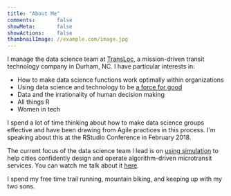 ```yaml
---
title: "About Me"
comments:       false
showMeta:       false
showActions:    false
thumbnailImage: //example.com/image.jpg
---
```


I manage the data science team at [TransLoc](www.transloc.com), a mission-driven transit technology company in Durham, NC. I have particular interests in:

* How to make data science functions work optimally within organizations
* Using data science and technology to be [a force for good](https://datacolumn.wordpress.ncsu.edu/blog/2017/12/04/datalines-mcvey/)
* Data and the irrationality of human decision making
* All things R
* Women in tech

I spend a lot of time thinking about how to make data science groups effective and have been drawing from Agile practices in this process.  I'm speaking about this at the RStudio Conference in February 2018.

The current focus of the data science team I lead is on [using simulation](https://www.fastcompany.com/40446331/this-new-simulator-helps-cities-test-a-future-of-on-demand-transit) to help cities confidently design and operate algorithm-driven microtransit services.  You can watch me talk about it [here](https://transloc.wistia.com/medias/7ui9vctdls).

I spend my free time trail running, mountain biking, and keeping up with my two sons.